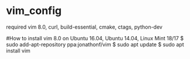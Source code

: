 # vim_config
required vim 8.0, curl, build-essential, cmake, ctags, python-dev

#How to install vim 8.0
on Ubuntu 16.04, Ubuntu 14.04, Linux Mint 18/17
$ sudo add-apt-repository ppa:jonathonf/vim
$ sudo apt update
$ sudo apt install vim
